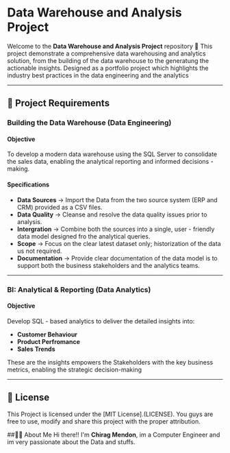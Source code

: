 # Data Warehouse and Analysis Project

Welcome to the **Data Warehouse and Analysis Project** repository 🚀
This project demonstrate a comprehensive data warehousing and analytics solution, from the building of the data warehouse to the generatung the actionable insights.
Designed as a portfolio project which highlights the industry best practices in the data engineering and the analytics

---
## 🚀 Project Requirements

### Building the Data Warehouse (Data Engineering)

#### Objective
To develop a modern data warehouse using the SQL Server to consolidate the sales data, enabling the analytical reporting and informed decisions - making.

#### Specifications
- **Data Sources** -> Import the Data from the two source system (ERP and CRM) provided as a CSV files.
- **Data Quality** -> Cleanse and resolve the data quality issues prior to analysis.
- **Intergration** -> Combine both the sources into a single, user - friendly data model designed fro the analytical queries.
- **Scope** -> Focus on the clear latest dataset only; historization of the data us not required.
- **Documentation** -> Provide clear documentation of the data model is to support both the business stakeholders and the analytics teams.

---

### BI: Analytical & Reporting (Data Analytics)

#### Objective
Develop SQL - based analytics to deliver the detailed insights into:
- **Customer Behaviour**
- **Product Perfromance**
- **Sales Trends**

These are the insights empowers the Stakeholders with the key business metrics, enabling the 
strategic decision-making

---

## 🪪 License
This Project is licensed under the [MIT License].(LICENSE). You guys are free to use, modify and share this project with the proper attribution.

##🙋‍♂️ About Me
Hi there!! I'm **Chirag Mendon**, im a Computer Engineer and im very passionate about the Data and stuffs.
